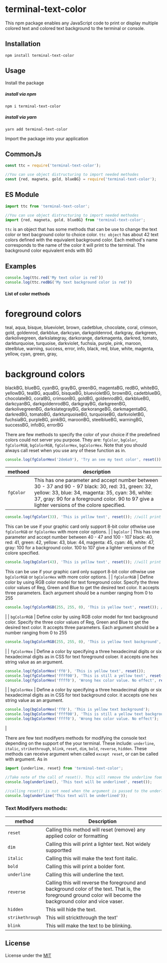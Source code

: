 # terminal-text-color

This npm package enables any JavaScript code to print or display multiple colored text and colored text background to the terminal or console.


## Installation

`npm install terminal-text-color`

## Usage
Install the package

##### install via npm
`npm i terminal-text-color`

##### install via yarn
`yarn add terminal-text-color`

Import the package into your application

## CommonJs
```javascript
const ttc = require('terminal-text-color');

//You can use object distructuring to import needed methodes
const {red, magneta, gold, blueBG} = require('terminal-text-color');
```
## ES Module
```javascript
import ttc from 'terminal-text-color';

//You can use object distructuring to import needed methodes
import {red, magneta, gold, blueBG} from 'terminal-text-color';
```
`ttc` is an object that has some methods that can be use to change the text color or text bacground color to choice color.
`ttc object` has about 42 text colors defined with the equivalent background color. 
Each method's name corresponds to the name of the color it will print to the terminal. The background color equivalent ends with BG

## Examples
```javascript
console.log(ttc.red('My text color is red'))
console.log(ttc.redBG('My text background color is red'))
```

#### List of color methods
# foreground colors
teal, aqua, bisque, blueviolet, brown, cadetblue,
chocolate, coral, crimson, gold, goldenrod,
darkblue, darkcyan, darkgoldenrod, darkgray,
darkgreen, darkolivegreen, darkslategray,
darkorange, darkmagenta, darkred, tomato,
darkturquoise, turquoise, darkviolet, 
fuchsia, purple,  pink, maroon, 
steelblue, warning, success, error, info,
black, red, blue, white, magenta, yellow,
cyan, green, gray,
    
# background colors
blackBG, blueBG, cyanBG, 
grayBG, greenBG, magentaBG, redBG, whiteBG,
yellowBG, tealBG, aquaBG, 
bisqueBG, bluevioletBG, brownBG, cadetblueBG,
chocolateBG, coralBG, crimsonBG, goldBG, goldenrodBG,
darkblueBG, darkcyanBG, darkgoldenrodBG, darkgrayBG,
darkgreenBG, darkolivegreenBG, darkslategrayBG,
darkorangeBG, darkmagentaBG, darkredBG, tomatoBG,
darkturquoiseBG, turquoiseBG, darkvioletBG, 
fuchsiaBG, purpleBG,  pinkBG, maroonBG, 
steelblueBG, warningBG, successBG, infoBG, errorBG

There are few methods to specify the color of your choice if the predefined colors could not server you purpose.
They are: `fgColor`, `bgColor`, `fgColorRGB`, `bgColorRGB`,  `fgColorHex`, `bgColorHex`.
Note that you should always call reset when you use any of these function as in.
```javascript
console.log(fgColorHex('2de6a9'), 'Try an see my text color', reset());
```

| methoed | description |
| ------------- | -------------------- |
| `fgColor` | This has one parameter and accept number between 30 - 37 and 90 - 97 black: 30, red: 31,  green: 32,  yellow: 33, blue: 34,  magenta: 35, cyan: 36, white: 37, gray: 90 for a foreground color. 90 to 97 give a lighter versions of the colore specified.
```javascript
console.log(fgColor(33), 'This is yellow text', reset()); //will print yellow text
```
This can be use if your graphic card only support 8-bit color othwise use `fgColorRGB` or `fgColorHex` with more color options. |
| `bgColor` | This has one parameter and accept number between 40 - 47 and 100 - 107 black: 40, red: 41,  green: 42,  yellow: 43, blue: 44,  magenta: 45, cyan: 46, white: 47, gray: 100 for a background color. 100 to 107 give a lighter versions of the colore specified.
```javascript
console.log(bgColor(43), 'This is yellow text', reset()); //will print yellow text
```
This can be use if your graphic card only support 8-bit color othwise use `bgColorRGB` or `bgColorHex` with more color options. |
| `fgColorRGB` |  Define color by using RGB color model for text foreground color. Specify the three color values of Reg, Green and Blue to get the desired text color. It accepts three parameters. Each argument should be a number ranging from 0 to 255
```javascript
console.log(fgColorRGB(255, 255, 0), 'This is yellow text', reset()); //will print yellow text to the console
```
|
| `bgColorRGB` |  Define color by using RGB color model for text background color. Specify the three color values of Reg, Green and Blue to get the desired text color. It accepts three parameters. Each argument should be a number ranging from 0 to 255
```javascript
console.log(bgColorRGB(255, 255, 0), 'This is yellow text background', reset()); //will print yellow text to the console
```
|
| `fgColorHex` | Define a color by specifying a three hexadecimal digits or six hexadecimal digits as in CSS for text foreground coloer. it accepts one hex string value as an argument.
```javascript
console.log(fgColorHex('ff0'), 'This is yellow text', reset());
console.log(fgColorHex('ffff00'), 'This is still a yellow text', reset());
console.log(fgColorHex('ffff0'), 'Wrong hex color value. No effect', reset());
```
|
| `bgColorHex` | Define a color by specifying a three hexadecimal digits or six hexadecimal digits as in CSS for text background color. it accepts one hex string value as an argument.
```javascript
console.log(bgColorHex('ff0'), 'This is yellow text background');
console.log(bgColorHex('ffff00'), 'This is still a yellow text background');
console.log(bgColorHex('ffff0'), 'Wrong hex color value. No effect');
```
|

There are few text modifyers methods for modifying the console text depending on the support of the your terminal.
These include: `underline`, `italic`, `strikethrough`, `blink`, `reset`, `dim`, `bold`, `reverse`, `hidden`.
These methods can receive argument when called `except reset`, or can be called with argument. As in
```javascript
import {underline, reset} from 'terminal-text-color';

//Take note of the call of reset(). This will remove the underline foematting and reset the terminal, if not every other text will be underlined.
console.log(underline(), 'This text will be underlined', reset()); 

//calling reset() is not need when the argument is passed to the underline() method for the modifer will be romoved automatically.
console.log(underline('This text will be underlined'));
```


### Text Modifyers mothods:

| method | Description |
| -------- | ---------- |
| `reset` | Calling this method will reset (remove) any applied color or formatting |
| `dim` | Calling this will print a lighter text. Not widely supportted |
| `italic` | Calling this will make the text font italic. |
| `bold` | Calling this will print a bolder font. |
| `underline` | Calling this will underline the text. |
| `reverse` | Calling this will reverse the foreground and background color of the text. That is, the foreground ground color will become the background color and vice vaser. |
| `hidden` | This will hide the text. |
| `strikethrough` | This will strickthrough the text' |
| `blink` | This will make the text to be blinking. |

## License
License under the
[MIT](https://github.com/uniqueiyke/terminal-text-color/blob/main/LICENSE)